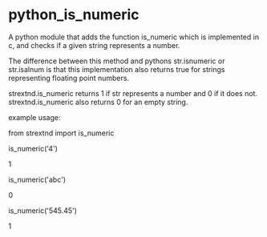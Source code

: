 # python_is_numeric
A python module that adds the function is_numeric which is implemented in c,
and checks if a given string represents a number.

The difference between this method
and pythons str.isnumeric or str.isalnum is that this implementation also returns true
for strings representing floating point numbers.

strextnd.is_numeric returns 1 if str represents a number
and 0 if it does not.
strextnd.is_numeric also returns 0 for an empty string.

example usage:

from strextnd import is_numeric

is_numeric('4')

1

is_numeric('abc')

0

is_numeric('545.45')

1
